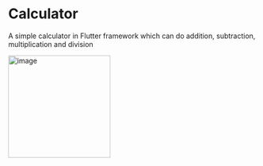 # Calculator
A simple calculator in Flutter framework which can do addition, subtraction, multiplication and division


<img width="206" alt="image" src="https://user-images.githubusercontent.com/53263649/178779761-dafbbf1d-dbdd-4a13-a570-18ed1b7460ee.png">
